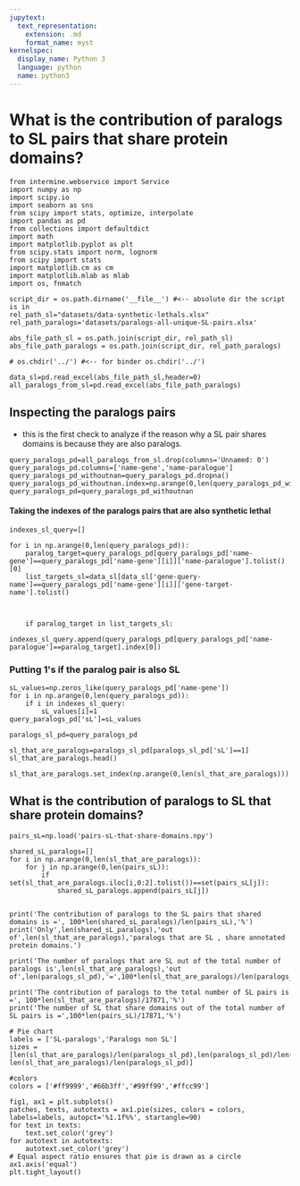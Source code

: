 ```yaml
---
jupytext:
  text_representation:
    extension: .md
    format_name: myst
kernelspec:
  display_name: Python 3
  language: python
  name: python3
---
```


# What is the contribution of paralogs to SL pairs that share protein domains? 

```{code-cell} ipython3
from intermine.webservice import Service
import numpy as np
import scipy.io
import seaborn as sns
from scipy import stats, optimize, interpolate
import pandas as pd
from collections import defaultdict 
import math
import matplotlib.pyplot as plt
from scipy.stats import norm, lognorm
from scipy import stats
import matplotlib.cm as cm
import matplotlib.mlab as mlab
import os, fnmatch
```

```{code-cell} ipython3
script_dir = os.path.dirname('__file__') #<-- absolute dir the script is in
rel_path_sl="datasets/data-synthetic-lethals.xlsx"
rel_path_paralogs='datasets/paralogs-all-unique-SL-pairs.xlsx'

abs_file_path_sl = os.path.join(script_dir, rel_path_sl)
abs_file_path_paralogs = os.path.join(script_dir, rel_path_paralogs)

# os.chdir('../') #<-- for binder os.chdir('../')

data_sl=pd.read_excel(abs_file_path_sl,header=0)
all_paralogs_from_sl=pd.read_excel(abs_file_path_paralogs)
```

##  Inspecting the paralogs pairs

- this is the first check to analyze if the reason why a SL pair shares domains is because they are also paralogs. 


```{code-cell} ipython3
query_paralogs_pd=all_paralogs_from_sl.drop(columns='Unnamed: 0')
query_paralogs_pd.columns=['name-gene','name-paralogue']
query_paralogs_pd_withoutnan=query_paralogs_pd.dropna()
query_paralogs_pd_withoutnan.index=np.arange(0,len(query_paralogs_pd_withoutnan))
query_paralogs_pd=query_paralogs_pd_withoutnan
```

#### Taking the indexes of the paralogs pairs that are also synthetic lethal

```{code-cell} ipython3
indexes_sl_query=[]

for i in np.arange(0,len(query_paralogs_pd)):
    paralog_target=query_paralogs_pd[query_paralogs_pd['name-gene']==query_paralogs_pd['name-gene'][i]]['name-paralogue'].tolist()[0]
    list_targets_sl=data_sl[data_sl['gene-query-name']==query_paralogs_pd['name-gene'][i]]['gene-target-name'].tolist()


    
    if paralog_target in list_targets_sl:
        indexes_sl_query.append(query_paralogs_pd[query_paralogs_pd['name-paralogue']==paralog_target].index[0])

```

### Putting 1's if the paralog pair is also SL

```{code-cell} ipython3
sL_values=np.zeros_like(query_paralogs_pd['name-gene'])
for i in np.arange(0,len(query_paralogs_pd)):
    if i in indexes_sl_query:
        sL_values[i]=1
query_paralogs_pd['sL']=sL_values

paralogs_sl_pd=query_paralogs_pd
```

```{code-cell} ipython3
sl_that_are_paralogs=paralogs_sl_pd[paralogs_sl_pd['sL']==1]
sl_that_are_paralogs.head()
```

```{code-cell} ipython3
sl_that_are_paralogs.set_index(np.arange(0,len(sl_that_are_paralogs)))
```

## What is the contribution of paralogs to SL that share protein domains? 

```{code-cell} ipython3
pairs_sL=np.load('pairs-sL-that-share-domains.npy')
```


```{code-cell} ipython3
shared_sL_paralogs=[]
for i in np.arange(0,len(sl_that_are_paralogs)):
    for j in np.arange(0,len(pairs_sL)):
        if set(sl_that_are_paralogs.iloc[i,0:2].tolist())==set(pairs_sL[j]):
            shared_sL_paralogs.append(pairs_sL[j])

```


```{code-cell} ipython3

print('The contribution of paralogs to the SL pairs that shared domains is =', 100*len(shared_sL_paralogs)/len(pairs_sL),'%')
print('Only',len(shared_sL_paralogs),'out of',len(sl_that_are_paralogs),'paralogs that are SL , share annotated protein domains.')

print('The number of paralogs that are SL out of the total number of paralogs is',len(sl_that_are_paralogs),'out of',len(paralogs_sl_pd),'=',100*len(sl_that_are_paralogs)/len(paralogs_sl_pd),'%')

print('The contribution of paralogs to the total number of SL pairs is  =', 100*len(sl_that_are_paralogs)/17871,'%')
print('The number of SL that share domains out of the total number of SL pairs is =',100*len(pairs_sL)/17871,'%')
```

```{code-cell} ipython3
# Pie chart
labels = ['SL-paralogs','Paralogs non SL']
sizes = [len(sl_that_are_paralogs)/len(paralogs_sl_pd),len(paralogs_sl_pd)/len(paralogs_sl_pd)-len(sl_that_are_paralogs)/len(paralogs_sl_pd)]
```

```{code-cell} ipython3
#colors
colors = ['#ff9999','#66b3ff','#99ff99','#ffcc99']
 
fig1, ax1 = plt.subplots()
patches, texts, autotexts = ax1.pie(sizes, colors = colors, labels=labels, autopct='%1.1f%%', startangle=90)
for text in texts:
    text.set_color('grey')
for autotext in autotexts:
    autotext.set_color('grey')
# Equal aspect ratio ensures that pie is drawn as a circle
ax1.axis('equal')  
plt.tight_layout()
```

